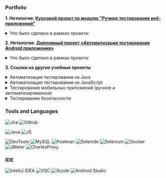 ### Portfolio
**1. Нетология:** [**Курсовой проект по модулю "Ручное тестирование веб-приложений"**](https://docs.google.com/spreadsheets/d/1rwOH_1bSl3k71f9xPiFtsMBglkxX22GGZdDG03BR8Fk/edit#gid=0)
<details>
  <summary>Что было сделано в рамках проекта:</summary>

- написала [**чек-лист**](https://github.com/diananaum/Checklists)
функциональной проверки личного кабинета пользователя онлайн-магазина Henderson, включая функционал разделов;
- написала набор [**тест-кейсов**](https://docs.google.com/spreadsheets/d/1e-JI8ziXgEbMR3PQRinUPVLfNdHdbHh-RgmOX_fX4J8/edit#gid=1726083280) на проверку функционала восстановления пароля; 
- оформила баг-репорты на дефекты в [**функционале поиска**](https://docs.google.com/spreadsheets/d/1-AIZIx5C975jeQQaIGgfGBH1AnpHKE3D0tdD4w-_hbQ/edit#gid=0) и [**отзывов на товар**](https://docs.google.com/spreadsheets/d/1LP7bBbnnj26WMFCPhpX8lebJWTswhfGhzEpVH79SuGI/edit#gid=0).
</details>

**2. Нетология:** [**Дипломный проект «Автоматизация тестирования Android приложения»**](https://github.com/diananaum/diplom_project)  
<details>
  <summary>Что было сделано в рамках проекта:</summary>

- составила [**тест план**](https://github.com/diananaum/diplom_project/blob/main/Plan.md);
- настроила [**чек-лист**](https://github.com/diananaum/diplom_project/blob/main/Check.xlsx) и набор [**тест-кейсов**](https://github.com/diananaum/diplom_project/blob/main/Cases.xlsx) на проверку функционала работы приложения;
- автоматизировала вручную [**тестовые сценарии**](https://github.com/diananaum/diplom_project/tree/main/fmh-android/app/src/androidTest/java/ru/iteco/fmhandroid/ui), так как по техническим причинам проект не собирался, на фреймворке `Espresso`;
</details>

**3. Ссылки на другие учебные проекты**
<details>
  <summary>Автоматизация тестирования на Java</summary>

* ["Тестирование API/CI"](https://github.com/diananaum/API-CI/tree/main)
* ["Selenium: заказ карты"](https://github.com/diananaum/CardOrder)
* ["Selenide: заказ карты"](https://github.com/diananaum/CardDelivery)
* ["Patterns"](https://github.com/diananaum/Patterns/tree/main) [and second task](https://github.com/diananaum/Patterns2)
* ["Page Object's"](https://github.com/diananaum/PageObject)
* ["Docker"](https://github.com/diananaum/Docker)
* ["SQL"](https://github.com/diananaum/SQL)
</details>

<details>
  <summary>Автоматизация тестирования на JavaScript</summary>

* [Задания по основам JavaScript для тестировщиков](https://github.com/diananaum/bjs-2-homeworks/tree/bjs-53) (находятся в tasks)
* ["Jest"](https://github.com/diananaum/jsaqa/tree/main/7.3/jest)
* ["UI-тест на Playwright"](https://github.com/diananaum/jsaqa/tree/main/7.3/playwright)
* ["Автоматизация тестирования бронирования билетов в кинотеатр"](https://github.com/diananaum/movieTickets)
</details>

<details>
  <summary>Тестирование мобильных приложений (ручное и автоматизированное)</summary>

* [Тестирование iOS-приложений](https://docs.google.com/spreadsheets/d/1t-Q2Yxew8aqT7mSf1i3kzSYSYVgfB44QEGZS-bKLiFs/edit#gid=0)
* [Тестирование Android-приложений](https://docs.google.com/spreadsheets/d/1UjPxrnnX4b4RsxGjsgeSMRfRzZCE_p8rBYk_hxPTjkU/edit#gid=0)
* [Выбор устройств для тестирования](https://docs.google.com/spreadsheets/d/143PgvFe0c7ZzqkKw-uIlyxExr_BePZrorAIxz3HHc-4/edit#gid=0)
* [Особенности тестирования на мобильных устройствах](https://docs.google.com/spreadsheets/d/1DS_li6gU6Bhh2M6_KHDGJRzW0KSwV4WwwXxzqvfJdEs/edit#gid=0)
  
* ["UIAutomator. Автоматизация тестирования Android"](https://github.com/diananaum/uiautomator)
* ["Espresso. Автоматизация тестирования Android"](https://github.com/diananaum/espresso)
</details>

<details>
  <summary>Тестирование безопасности</summary>

* [Работа с программными анализаторами трафика — сниферами](https://docs.google.com/document/d/1Ug31otBeGmE4lH3oc89eRqAeORTHnZH71iYjrZaY5nE/edit?usp=sharing)
* [Инъекции и уязвимости на уровне ОС](https://docs.google.com/document/d/1iiNa9V_DJTx_OqPa7lZtieZrQ-WgheUlT1YtQm2AkFo/edit)
</details>

### Tools and Languages
![Jira](https://img.shields.io/badge/Jira-090909?style=for-the-badge&logo=jira&logoColor=136be1)
![Github](https://img.shields.io/badge/Github-090909?style=for-the-badge&logo=github&logoColor=8cc4d7)

![Java](https://img.shields.io/badge/Java-ED8B00?style=for-the-badge&logo=openjdk&logoColor=white)
![JS](https://img.shields.io/badge/JavaScript-F7DF1E?style=for-the-badge&logo=javascript&logoColor=black)

![DevTools](https://img.shields.io/badge/DevTools-090909?style=for-the-badge&logo=googlechrome&logoColor=2674f2)
![MySQL](https://img.shields.io/badge/MySQL-00000F?style=for-the-badge&logo=mysql&logoColor=white)
![Postman](https://img.shields.io/badge/Postman-FF6C37?style=for-the-badge&logo=postman&logoColor=white)
![Selenide](https://img.shields.io/badge/-selenide-%43B02A?style=for-the-badge&logo=selenide&logoColor=white)
![Selenium](https://img.shields.io/badge/-selenium-%43B02A?style=for-the-badge&logo=selenium&logoColor=white)
![Docker](https://img.shields.io/badge/docker-%230db7ed.svg?style=for-the-badge&logo=docker&logoColor=white)
![JMeter](https://img.shields.io/badge/-JMeter-6A54DF?style=for-the-badge&logo=apache&logoColor=white)
![CharlesProxy](https://img.shields.io/badge/-CharlesProxy-6A54DF?style=for-the-badge&logo=CharlesProxy&logoColor=white)

### IDE
![IntelliJ IDEA](https://img.shields.io/badge/IntelliJ_IDEA-000000.svg?style=for-the-badge&logo=intellij-idea&logoColor=white)
![VSC](https://img.shields.io/badge/Visual_Studio_Code-0078D4?style=for-the-badge&logo=visual%20studio%20code&logoColor=white)
![Xcode](https://img.shields.io/badge/Xcode-007ACC?style=for-the-badge&logo=Xcode&logoColor=white)
![Android Studio](https://img.shields.io/badge/Android%20Studio-3DDC84.svg?style=for-the-badge&logo=android-studio&logoColor=white)
